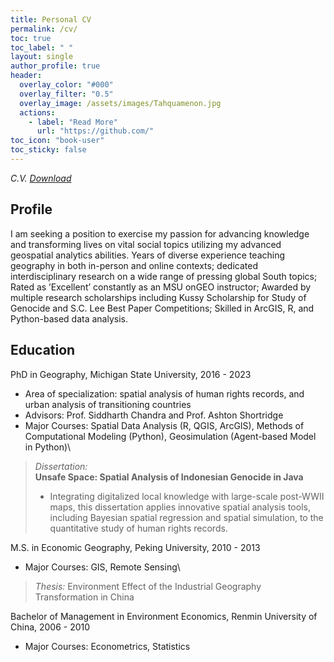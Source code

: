 ```yaml
---
title: Personal CV
permalink: /cv/
toc: true
toc_label: " "
layout: single
author_profile: true
header:
  overlay_color: "#000"
  overlay_filter: "0.5"
  overlay_image: /assets/images/Tahquamenon.jpg
  actions:
    - label: "Read More"
      url: "https://github.com/"
toc_icon: "book-user"
toc_sticky: false
---
```

*C.V. [Download](assets/Teng_CV_master_research.pdf)*

## Profile

I am seeking a position to exercise my passion for advancing knowledge and transforming lives on vital social topics utilizing my advanced geospatial analytics abilities.
Years of diverse experience teaching geography in both in-person and online contexts; dedicated interdisciplinary research on a wide range of pressing global South topics; Rated as ’Excellent’ constantly as an MSU onGEO instructor; Awarded by multiple research scholarships including Kussy Scholarship for Study of Genocide and S.C. Lee Best Paper Competitions; Skilled in ArcGIS, R, and Python-based data analysis.  

## Education

PhD in Geography, Michigan State University, 2016 - 2023
-   Area of specialization: spatial analysis of human rights records, and urban analysis of transitioning countries
-   Advisors: Prof. Siddharth Chandra and Prof. Ashton Shortridge
-   Major Courses: Spatial Data Analysis (R, QGIS, ArcGIS), Methods of Computational Modeling (Python), Geosimulation (Agent-based Model in Python)\
>   *Dissertation:*\
>   **Unsafe Space: Spatial Analysis of Indonesian Genocide in Java**
>  - Integrating digitalized local knowledge with large-scale post-WWII maps, this dissertation applies innovative spatial analysis tools, including Bayesian spatial regression and spatial simulation, to the quantitative study of human rights records.

M.S. in Economic Geography, Peking University, 2010 - 2013
-   Major Courses: GIS, Remote Sensing\
>   *Thesis:* 
Environment Effect of the Industrial Geography Transformation in China 

Bachelor of Management in Environment Economics, Renmin University of China, 2006 - 2010
-   Major Courses: Econometrics, Statistics
